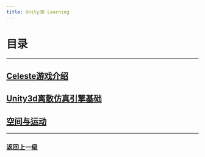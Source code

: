 ```yaml
---
title: Unity3D Learning
---
```

# 目录

---

## [Celeste游戏介绍](Unity3dLearning/1-Celeste)

## [Unity3d离散仿真引擎基础](Unity3dLearning/2-discrete-simulation-basic)

## [空间与运动](Unity3dLearning/3-space-and-motion)

---

### [返回上一级](index)